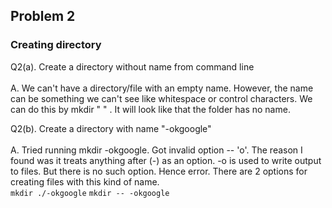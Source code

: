 ## Problem 2
### Creating directory

Q2(a). Create a directory without name from command line <br><br>
A. We can't have a directory/file with an empty name. However, the name can be something we can't see like whitespace or control characters. We can do this by mkdir " " . It will look like that the folder has no name.


Q2(b). Create a directory with name "-okgoogle" <br><br>
A. Tried running mkdir -okgoogle. Got invalid option -- 'o'. The reason I found was it treats anything after (-) as an option. -o is used to write output to files. But there is no such option. Hence error. There are 2 options for creating files with this kind of name.<br>
`mkdir ./-okgoogle`
`mkdir -- -okgoogle`
